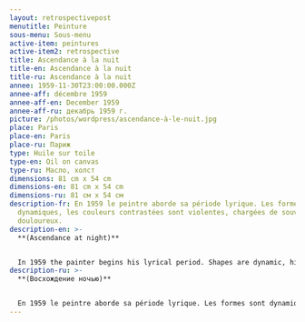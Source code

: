```yaml
---
layout: retrospectivepost
menutitle: Peinture
sous-menu: Sous-menu
active-item: peintures
active-item2: retrospective
title: Ascendance à la nuit
title-en: Ascendance à la nuit
title-ru: Ascendance à la nuit
annee: 1959-11-30T23:00:00.000Z
annee-aff: décembre 1959
annee-aff-en: December 1959
annee-aff-ru: декабрь 1959 г.
picture: /photos/wordpress/ascendance-à-le-nuit.jpg
place: Paris
place-en: Paris
place-ru: Париж
type: Huile sur toile
type-en: Oil on canvas
type-ru: Масло, холст
dimensions: 81 cm x 54 cm
dimensions-en: 81 cm x 54 cm
dimensions-ru: 81 см x 54 см
description-fr: En 1959 le peintre aborde sa période lyrique. Les formes sont
  dynamiques, les couleurs contrastées sont violentes, chargées de souvenirs
  douloureux.
description-en: >-
  **(Ascendance at night)**


  In 1959 the painter begins his lyrical period. Shapes are dynamic, highly contrasted colors are full of movement and loaded with painful memories.
description-ru: >-
  **(Восхождение ночью)**


  En 1959 le peintre aborde sa période lyrique. Les formes sont dynamiques, les couleurs contrastées sont violentes, chargées de souvenirs douloureux.
---
```

